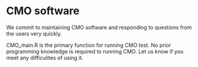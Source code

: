 # CMO software

We commit to maintaining CMO software and responding to questions from the users very quickly.


CMO_main.R is the primary function for running CMO test. No prior programming knowledge is required to running CMO. Let us know if you meet any difficulites of using it. 